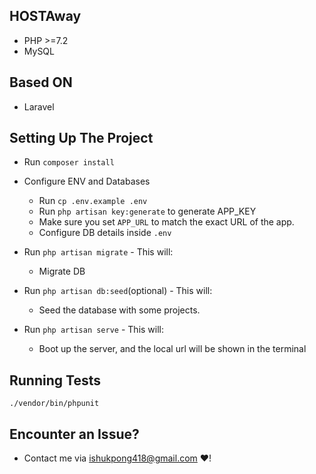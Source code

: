 ## HOSTAway 
* PHP >=7.2
* MySQL
## Based ON
* Laravel
## Setting Up The Project
* Run `composer install`
* Configure ENV and Databases
    * Run `cp .env.example .env`
    * Run `php artisan key:generate` to generate APP_KEY
    * Make sure you set `APP_URL` to match the exact URL of the app.
    * Configure DB details inside `.env`
   
*  Run `php artisan migrate` - This will: 
    * Migrate DB
    
*  Run `php artisan db:seed`(optional) - This will: 
    * Seed the database with some projects.
    
*   Run `php artisan serve` - This will: 
    * Boot up the server, and the local url will be shown in the terminal
   

## Running Tests
`./vendor/bin/phpunit`

## Encounter an Issue?

* Contact me via ishukpong418@gmail.com ❤️!

